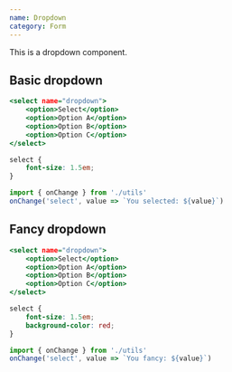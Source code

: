 ```yaml
---
name: Dropdown
category: Form
---
```


This is a dropdown component.

## Basic dropdown

```basic-dropdown.html
<select name="dropdown">
	<option>Select</option>
	<option>Option A</option>
	<option>Option B</option>
	<option>Option C</option>
</select>
```

```basic-dropdown.css
select {
	font-size: 1.5em;
}
```

```basic-dropdown.js
import { onChange } from './utils'
onChange('select', value => `You selected: ${value}`)
```

## Fancy dropdown

```fancy-dropdown.html
<select name="dropdown">
	<option>Select</option>
	<option>Option A</option>
	<option>Option B</option>
	<option>Option C</option>
</select>
```

```fancy-dropdown.css
select {
	font-size: 1.5em;
	background-color: red;
}
```

```fancy-dropdown.js
import { onChange } from './utils'
onChange('select', value => `You fancy: ${value}`)
```
